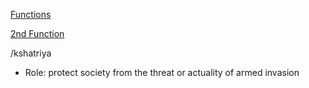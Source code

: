 [Functions](social-structure-class-caste.md)

[2nd Function](functions-second.md)

/kshatriya

- Role: protect society from the threat or actuality of armed invasion
